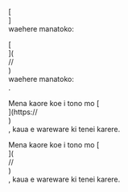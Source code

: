 [<br host>]<br action>waehere manatoko:<br code>

[<br host>](<br protocol>//<br host>)<br action>waehere manatoko:<br code>.

Mena kaore koe i tono mo [<br host>](https://<br host>)<br action>, kaua e wareware ki tenei karere.

Mena kaore koe i tono mo [<br host>](<br protocol>//<br host>)<br action>, kaua e wareware ki tenei karere.
